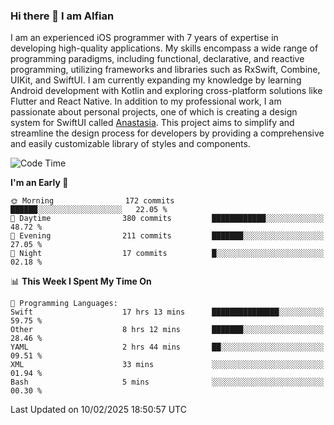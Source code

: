 ### Hi there 👋 I am Alfian
I am an experienced iOS programmer with 7 years of expertise in developing high-quality applications. My skills encompass a wide range of programming paradigms, including functional, declarative, and reactive programming, utilizing frameworks and libraries such as RxSwift, Combine, UIKit, and SwiftUI. I am currently expanding my knowledge by learning Android development with Kotlin and exploring cross-platform solutions like Flutter and React Native. In addition to my professional work, I am passionate about personal projects, one of which is creating a design system for SwiftUI called [Anastasia](https://github.com/alfian0/Anastasia). This project aims to simplify and streamline the design process for developers by providing a comprehensive and easily customizable library of styles and components.

<!--START_SECTION:waka-->
![Code Time](http://img.shields.io/badge/Code%20Time-477%20hrs%206%20mins-blue)

**I'm an Early 🐤** 

```text
🌞 Morning                172 commits         ██████░░░░░░░░░░░░░░░░░░░   22.05 % 
🌆 Daytime                380 commits         ████████████░░░░░░░░░░░░░   48.72 % 
🌃 Evening                211 commits         ███████░░░░░░░░░░░░░░░░░░   27.05 % 
🌙 Night                  17 commits          █░░░░░░░░░░░░░░░░░░░░░░░░   02.18 % 
```


📊 **This Week I Spent My Time On** 

```text
💬 Programming Languages: 
Swift                    17 hrs 13 mins      ███████████████░░░░░░░░░░   59.75 % 
Other                    8 hrs 12 mins       ███████░░░░░░░░░░░░░░░░░░   28.46 % 
YAML                     2 hrs 44 mins       ██░░░░░░░░░░░░░░░░░░░░░░░   09.51 % 
XML                      33 mins             ░░░░░░░░░░░░░░░░░░░░░░░░░   01.94 % 
Bash                     5 mins              ░░░░░░░░░░░░░░░░░░░░░░░░░   00.30 % 
```


 Last Updated on 10/02/2025 18:50:57 UTC
<!--END_SECTION:waka-->
